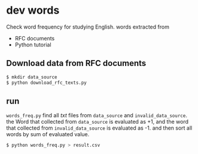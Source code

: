 # dev words

Check word frequency for studying English.
words extracted from

* RFC documents
* Python tutorial

## Download data from RFC documents

```bash
$ mkdir data_source
$ python download_rfc_texts.py
```

## run

`words_freq.py` find all _txt_ files from `data_source` and `invalid_data_source`.
the Word that collected from `data_source` is evaluated as +1,
and the word that collected from `invalid_data_source` is evaluated as -1.
and then sort all words by sum of evaluated value.

```bash
$ python words_freq.py > result.csv
```
